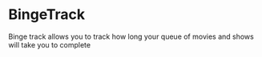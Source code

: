 # BingeTrack
 Binge track allows you to track how long your queue of movies and shows will take you to complete
